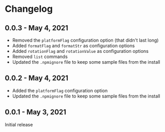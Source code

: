 # Changelog

## 0.0.3 - May 4, 2021

* Removed the `platformFlag` configuration option (that didn't last long)
* Added `formatFlag` and `formatStr` as configuration options
* Added `rotationFlag` and `rotationValue` as configuration options
* Removed `list` commands
* Updated the `.npmignore` file to keep some sample files from the install

## 0.0.2 - May 4, 2021

* Added the `platformFlag` configuration option
* Updated the `.npmignore` file to keep some sample files from the install

## 0.0.1 - May 3, 2021

Initial release
